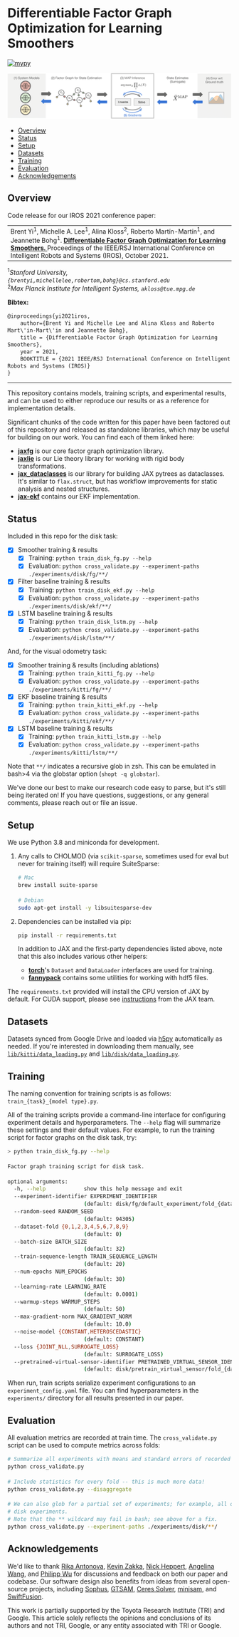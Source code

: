 # Differentiable Factor Graph Optimization for Learning Smoothers

[![mypy](https://github.com/brentyi/dfgo/actions/workflows/mypy.yml/badge.svg)](https://github.com/brentyi/dfgo/actions/workflows/mypy.yml)

![Figure describing the overall training pipeline proposed by our IROS paper. Contains five sections, arranged left to right: (1) system models, (2) factor graphs for state estimation, (3) MAP inference, (4) state estimates, and (5) errors with respect to ground-truth. Arrows show how gradients are backpropagated from right to left, starting directly from the final stage (error with respect to ground-truth) back to parameters of the system models.](./data/paper_figure1.png)

<!-- vim-markdown-toc GFM -->

* [Overview](#overview)
* [Status](#status)
* [Setup](#setup)
* [Datasets](#datasets)
* [Training](#training)
* [Evaluation](#evaluation)
* [Acknowledgements](#acknowledgements)

<!-- vim-markdown-toc -->

## Overview

Code release for our IROS 2021 conference paper:

<table><tr><td>
    Brent Yi<sup>1</sup>, Michelle A. Lee<sup>1</sup>, Alina Kloss<sup>2</sup>,
    Roberto Mart&iacute;n-Mart&iacute;n<sup>1</sup>, and Jeannette
    Bohg<sup>1</sup>.
    <strong>
        <a href="https://sites.google.com/view/diffsmoothing">
            Differentiable Factor Graph Optimization for Learning Smoothers.
        </a>
    </strong>
    Proceedings of the IEEE/RSJ International Conference on Intelligent Robots and Systems (IROS), October 2021.
</td></tr></table>

<sup>1</sup><em>Stanford University,
`{brentyi,michellelee,robertom,bohg}@cs.stanford.edu`</em><br />
<sup>2</sup><em>Max Planck Institute for Intelligent Systems,
`akloss@tue.mpg.de`</em>


**Bibtex:**
```
@inproceedings{yi2021iros,
    author={Brent Yi and Michelle Lee and Alina Kloss and Roberto Mart\'in-Mart\'in and Jeannette Bohg},
    title = {Differentiable Factor Graph Optimization for Learning Smoothers},
    year = 2021,
    BOOKTITLE = {2021 IEEE/RSJ International Conference on Intelligent Robots and Systems (IROS)}
}
```

---

This repository contains models, training scripts, and experimental results, and
can be used to either reproduce our results or as a reference for implementation
details.

Significant chunks of the code written for this paper have been factored out of
this repository and released as standalone libraries, which may be useful for
building on our work. You can find each of them linked here:

- **[jaxfg](https://github.com/brentyi/jaxfg)** is our core factor graph
  optimization library.
- **[jaxlie](https://github.com/brentyi/jaxlie)** is our Lie theory library for
  working with rigid body transformations.
- **[jax_dataclasses](https://github.com/brentyi/jax_dataclasses)** is our
  library for building JAX pytrees as dataclasses. It's similar to
  `flax.struct`, but has workflow improvements for static analysis and nested
  structures.
- **[jax-ekf](https://github.com/brentyi/jax-ekf)** contains our EKF
  implementation.

## Status

Included in this repo for the disk task:

- [x] Smoother training & results
  - [x] Training: `python train_disk_fg.py --help`
  - [x] Evaluation:
        `python cross_validate.py --experiment-paths ./experiments/disk/fg/**/`
- [x] Filter baseline training & results
  - [x] Training: `python train_disk_ekf.py --help`
  - [x] Evaluation:
        `python cross_validate.py --experiment-paths ./experiments/disk/ekf/**/`
- [x] LSTM baseline training & results
  - [x] Training: `python train_disk_lstm.py --help`
  - [x] Evaluation:
        `python cross_validate.py --experiment-paths ./experiments/disk/lstm/**/`

And, for the visual odometry task:

- [x] Smoother training & results (including ablations)
  - [x] Training: `python train_kitti_fg.py --help`
  - [x] Evaluation:
        `python cross_validate.py --experiment-paths ./experiments/kitti/fg/**/`
- [x] EKF baseline training & results
  - [x] Training: `python train_kitti_ekf.py --help`
  - [x] Evaluation:
        `python cross_validate.py --experiment-paths ./experiments/kitti/ekf/**/`
- [x] LSTM baseline training & results
  - [x] Training: `python train_kitti_lstm.py --help`
  - [x] Evaluation:
        `python cross_validate.py --experiment-paths ./experiments/kitti/lstm/**/`

Note that `**/` indicates a recursive glob in zsh. This can be emulated in
bash>4 via the globstar option (`shopt -q globstar`).

We've done our best to make our research code easy to parse, but it's still
being iterated on! If you have questions, suggestions, or any general comments,
please reach out or file an issue.

## Setup

We use Python 3.8 and miniconda for development.

1. Any calls to CHOLMOD (via `scikit-sparse`, sometimes used for eval but never
   for training itself) will require SuiteSparse:

   ```bash
   # Mac
   brew install suite-sparse

   # Debian
   sudo apt-get install -y libsuitesparse-dev
   ```

2. Dependencies can be installed via pip:

   ```bash
   pip install -r requirements.txt
   ```

   In addition to JAX and the first-party dependencies listed above, note that
   this also includes various other helpers:

   - **[torch](https://github.com/pytorch/pytorch)**'s `Dataset` and
     `DataLoader` interfaces are used for training.
   - **[fannypack](https://github.com/brentyi/fannypack)** contains some
     utilities for working with hdf5 files.

The `requirements.txt` provided will install the CPU version of JAX by default.
For CUDA support, please see [instructions](http://github.com/google/jax) from
the JAX team.

## Datasets

Datasets synced from Google Drive and loaded via [h5py](https://www.h5py.org/)
automatically as needed. If you're interested in downloading them manually, see
[`lib/kitti/data_loading.py`](lib/kitti/data_loading.py) and
[`lib/disk/data_loading.py`](lib/disk/data_loading.py).

## Training

The naming convention for training scripts is as follows:
`train_{task}_{model type}.py`.

All of the training scripts provide a command-line interface for configuring
experiment details and hyperparameters. The `--help` flag will summarize these
settings and their default values. For example, to run the training script for
factor graphs on the disk task, try:

```bash
> python train_disk_fg.py --help

Factor graph training script for disk task.

optional arguments:
  -h, --help            show this help message and exit
  --experiment-identifier EXPERIMENT_IDENTIFIER
                        (default: disk/fg/default_experiment/fold_{dataset_fold})
  --random-seed RANDOM_SEED
                        (default: 94305)
  --dataset-fold {0,1,2,3,4,5,6,7,8,9}
                        (default: 0)
  --batch-size BATCH_SIZE
                        (default: 32)
  --train-sequence-length TRAIN_SEQUENCE_LENGTH
                        (default: 20)
  --num-epochs NUM_EPOCHS
                        (default: 30)
  --learning-rate LEARNING_RATE
                        (default: 0.0001)
  --warmup-steps WARMUP_STEPS
                        (default: 50)
  --max-gradient-norm MAX_GRADIENT_NORM
                        (default: 10.0)
  --noise-model {CONSTANT,HETEROSCEDASTIC}
                        (default: CONSTANT)
  --loss {JOINT_NLL,SURROGATE_LOSS}
                        (default: SURROGATE_LOSS)
  --pretrained-virtual-sensor-identifier PRETRAINED_VIRTUAL_SENSOR_IDENTIFIER
                        (default: disk/pretrain_virtual_sensor/fold_{dataset_fold})

```

When run, train scripts serialize experiment configurations to an
`experiment_config.yaml` file. You can find hyperparameters in the
`experiments/` directory for all results presented in our paper.

## Evaluation

All evaluation metrics are recorded at train time. The `cross_validate.py`
script can be used to compute metrics across folds:

```bash
# Summarize all experiments with means and standard errors of recorded metrics.
python cross_validate.py

# Include statistics for every fold -- this is much more data!
python cross_validate.py --disaggregate

# We can also glob for a partial set of experiments; for example, all of the
# disk experiments.
# Note that the ** wildcard may fail in bash; see above for a fix.
python cross_validate.py --experiment-paths ./experiments/disk/**/
```

## Acknowledgements

We'd like to thank [Rika Antonova](https://contactrika.github.io/),
[Kevin Zakka](https://github.com/kevinzakka),
[Nick Heppert](https://github.com/SuperN1ck),
[Angelina Wang](https://angelina-wang.github.io/), and
[Philipp Wu](https://github.com/wuphilipp) for discussions and feedback on both
our paper and codebase. Our software design also benefits from ideas from
several open-source projects, including
[Sophus](https://github.com/strasdat/Sophus), [GTSAM](https://gtsam.org/),
[Ceres Solver](http://ceres-solver.org/),
[minisam](https://github.com/dongjing3309/minisam), and
[SwiftFusion](https://github.com/borglab/SwiftFusion).

This work is partially supported by the Toyota Research Institute (TRI) and
Google. This article solely reflects the opinions and conclusions of its authors
and not TRI, Google, or any entity associated with TRI or Google.
